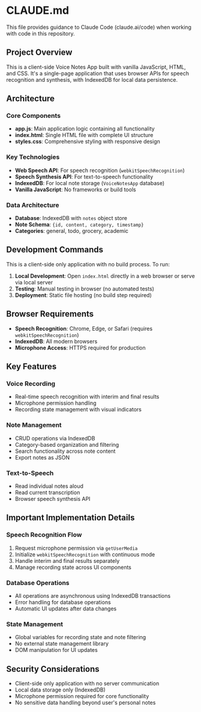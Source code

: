 # CLAUDE.md

This file provides guidance to Claude Code (claude.ai/code) when working with code in this repository.

## Project Overview

This is a client-side Voice Notes App built with vanilla JavaScript, HTML, and CSS. It's a single-page application that uses browser APIs for speech recognition and synthesis, with IndexedDB for local data persistence.

## Architecture

### Core Components
- **app.js**: Main application logic containing all functionality
- **index.html**: Single HTML file with complete UI structure
- **styles.css**: Comprehensive styling with responsive design

### Key Technologies
- **Web Speech API**: For speech recognition (`webkitSpeechRecognition`)
- **Speech Synthesis API**: For text-to-speech functionality
- **IndexedDB**: For local note storage (`VoiceNotesApp` database)
- **Vanilla JavaScript**: No frameworks or build tools

### Data Architecture
- **Database**: IndexedDB with `notes` object store
- **Note Schema**: `{id, content, category, timestamp}`
- **Categories**: general, todo, grocery, academic

## Development Commands

This is a client-side only application with no build process. To run:

1. **Local Development**: Open `index.html` directly in a web browser or serve via local server
2. **Testing**: Manual testing in browser (no automated tests)
3. **Deployment**: Static file hosting (no build step required)

## Browser Requirements

- **Speech Recognition**: Chrome, Edge, or Safari (requires `webkitSpeechRecognition`)
- **IndexedDB**: All modern browsers
- **Microphone Access**: HTTPS required for production

## Key Features

### Voice Recording
- Real-time speech recognition with interim and final results
- Microphone permission handling
- Recording state management with visual indicators

### Note Management
- CRUD operations via IndexedDB
- Category-based organization and filtering
- Search functionality across note content
- Export notes as JSON

### Text-to-Speech
- Read individual notes aloud
- Read current transcription
- Browser speech synthesis API

## Important Implementation Details

### Speech Recognition Flow
1. Request microphone permission via `getUserMedia`
2. Initialize `webkitSpeechRecognition` with continuous mode
3. Handle interim and final results separately
4. Manage recording state across UI components

### Database Operations
- All operations are asynchronous using IndexedDB transactions
- Error handling for database operations
- Automatic UI updates after data changes

### State Management
- Global variables for recording state and note filtering
- No external state management library
- DOM manipulation for UI updates

## Security Considerations

- Client-side only application with no server communication
- Local data storage only (IndexedDB)
- Microphone permission required for core functionality
- No sensitive data handling beyond user's personal notes